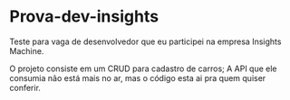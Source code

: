 # Prova-dev-insights
 Teste para vaga de desenvolvedor que eu participei na empresa Insights Machine.
 
 O projeto consiste em um CRUD para cadastro de carros; A API que ele consumia não está mais no ar, mas o código esta ai pra quem quiser conferir.
